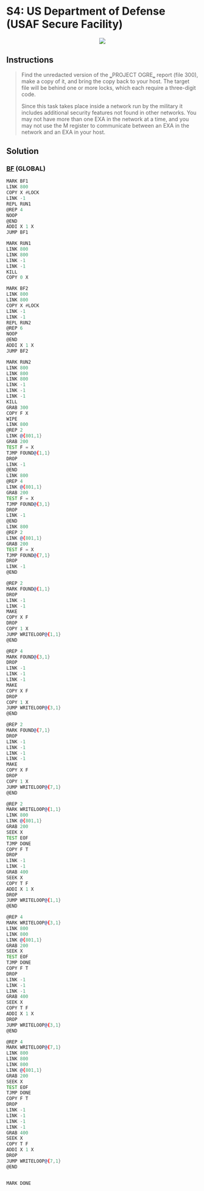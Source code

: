 # S4: US Department of Defense (USAF Secure Facility)
<div align='center'><img src='PB056.gif' /></div>

## Instructions
>﻿Find the unredacted version of the ‗PROJECT OGRE‗ report (file 300), make a copy of it, and bring the copy back to your host. The target file will be behind one or more locks, which each require a three-digit code.
>
>Since this task takes place inside a network run by the military it includes additional security features not found in other networks. You may not have more than one EXA in the network at a time, and you may not use the M register to communicate between an EXA in the network and an EXA in your host.

## Solution

### [BF](BF.exa) (GLOBAL)
```asm
MARK BF1
LINK 800
COPY X #LOCK
LINK -1
REPL RUN1
@REP 4
NOOP
@END
ADDI X 1 X
JUMP BF1

MARK RUN1
LINK 800
LINK 800
LINK -1
LINK -1
KILL
COPY 0 X

MARK BF2
LINK 800
LINK 800
COPY X #LOCK
LINK -1
LINK -1
REPL RUN2
@REP 6
NOOP
@END
ADDI X 1 X
JUMP BF2

MARK RUN2
LINK 800
LINK 800
LINK 800
LINK -1
LINK -1
LINK -1
KILL
GRAB 300
COPY F X
WIPE
LINK 800
@REP 2
LINK @{801,1}
GRAB 200
TEST F = X
TJMP FOUND@{1,1}
DROP
LINK -1
@END
LINK 800
@REP 4
LINK @{801,1}
GRAB 200
TEST F = X
TJMP FOUND@{3,1}
DROP
LINK -1
@END
LINK 800
@REP 2
LINK @{801,1}
GRAB 200
TEST F = X
TJMP FOUND@{7,1}
DROP
LINK -1
@END

@REP 2
MARK FOUND@{1,1}
DROP
LINK -1
LINK -1
MAKE
COPY X F
DROP
COPY 1 X
JUMP WRITELOOP@{1,1}
@END

@REP 4
MARK FOUND@{3,1}
DROP
LINK -1
LINK -1
LINK -1
MAKE
COPY X F
DROP
COPY 1 X
JUMP WRITELOOP@{3,1}
@END

@REP 2
MARK FOUND@{7,1}
DROP
LINK -1
LINK -1
LINK -1
LINK -1
MAKE
COPY X F
DROP
COPY 1 X
JUMP WRITELOOP@{7,1}
@END

@REP 2
MARK WRITELOOP@{1,1}
LINK 800
LINK @{801,1}
GRAB 200
SEEK X
TEST EOF
TJMP DONE
COPY F T
DROP
LINK -1
LINK -1
GRAB 400
SEEK X
COPY T F
ADDI X 1 X
DROP
JUMP WRITELOOP@{1,1}
@END

@REP 4
MARK WRITELOOP@{3,1}
LINK 800
LINK 800
LINK @{801,1}
GRAB 200
SEEK X
TEST EOF
TJMP DONE
COPY F T
DROP
LINK -1
LINK -1
LINK -1
GRAB 400
SEEK X
COPY T F
ADDI X 1 X
DROP
JUMP WRITELOOP@{3,1}
@END

@REP 4
MARK WRITELOOP@{7,1}
LINK 800
LINK 800
LINK 800
LINK @{801,1}
GRAB 200
SEEK X
TEST EOF
TJMP DONE
COPY F T
DROP
LINK -1
LINK -1
LINK -1
LINK -1
GRAB 400
SEEK X
COPY T F
ADDI X 1 X
DROP
JUMP WRITELOOP@{7,1}
@END


MARK DONE
```